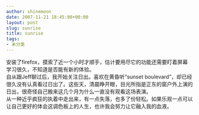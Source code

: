 ```yaml
---
author: shinemoon
date: 2007-11-21 18:45:00+00:00
layout: post
slug: sunrise
title: sunrise
tags:
- 未分类
---
```


安装了firefox，摸索了近一个小时才顺手，估计要用尽它的功能还需要盯着屏幕学习很久，不知道是否能有新的体验。  
自从跟Jeff聊过后，我开始关注日出。喜欢在黄昏听“sunset boulevard”，却已经很久没有认真看过日出了。这些天，清晨睁开眼，目光所指是正东的窗户外上演的日出，很奇怪自己搬来这几个月为什么一直没有观看这场表演。  
从一种近乎疯狂的执着中走出来，有一点失落，也多了份轻松。如果乐观一点可以让自己更好的体会这调色板上的人生，也许我会努力让它融入我的血液。
